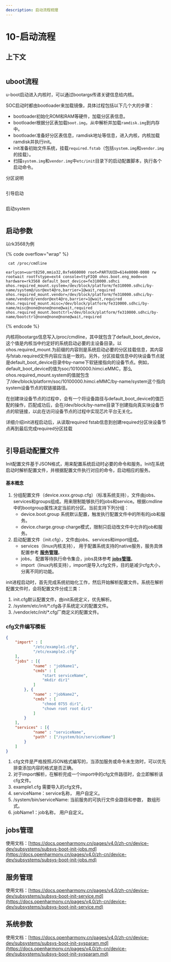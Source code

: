 ```yaml
---
description: 启动流程梳理
---
```


# 10-启动流程

## 上下文

<figure><img src=".gitbook/assets/image (13).png" alt=""><figcaption></figcaption></figure>

## uboot流程

u-boot启动进入内核时，可以通过bootargs传递关键信息给内核。

SOC启动时都由bootloader来加载镜像，具体过程包括以下几个大的步骤：

* bootloader初始化ROM和RAM等硬件，加载分区表信息。
* bootloader根据分区表加载`boot.img`，从中解析并加载`ramdisk.img`到内存中。
* bootloader准备好分区表信息，ramdisk地址等信息，进入内核，内核加载ramdisk并执行init。
* init准备初始文件系统，挂载`required.fstab`（包括`system.img`和`vendor.img`的挂载）。
* 扫描`system.img`和`vendor.img`中`etc/init`目录下的启动配置脚本，执行各个启动命令。

分区说明

<figure><img src=".gitbook/assets/image (1) (1) (1).png" alt=""><figcaption></figcaption></figure>

引导启动

<figure><img src=".gitbook/assets/image (2) (1) (1).png" alt=""><figcaption></figcaption></figure>

启动system

<figure><img src=".gitbook/assets/image (3) (1) (1).png" alt=""><figcaption></figcaption></figure>

## 启动参数

以rk3568为例

{% code overflow="wrap" %}
```
 cat /proc/cmdline
 
earlycon=uart8250,mmio32,0xfe660000 root=PARTUUID=614e0000-0000 rw rootwait rootfstype=ext4 console=ttyFIQ0 ohos.boot.eng_mode=on hardware=rk3568 default_boot_device=fe310000.sdhci ohos.required_mount.system=/dev/block/platform/fe310000.sdhci/by-name/system@/usr@ext4@ro,barrier=1@wait,required ohos.required_mount.vendor=/dev/block/platform/fe310000.sdhci/by-name/vendor@/vendor@ext4@ro,barrier=1@wait,required ohos.required_mount.misc=/dev/block/platform/fe310000.sdhci/by-name/misc@none@none@none@wait,required ohos.required_mount.bootctrl=/dev/block/platform/fe310000.sdhci/by-name/bootctrl@none@none@none@wait,required
```
{% endcode %}

内核将bootargs信息写入/proc/cmdline，其中就包含了default\_boot\_device，这个值是内核当中约定好的系统启动必要的主设备目录。以ohos.required\_mount.为前缀的内容则是系统启动必要的分区挂载信息，其内容与fstab.required文件内容应当是一致的。另外，分区挂载信息中的块设备节点就是default\_boot\_device目录中by-name下软链接指向的设备节点。例如，default\_boot\_device的值为soc/10100000.himci.eMMC，那么ohos.required\_mount.system的值就包含了/dev/block/platform/soc/10100000.himci.eMMC/by-name/system这个指向system设备节点的软链接路径。

在创建块设备节点的过程中，会有一个将设备路径与default\_boot\_device的值匹配的操作，匹配成功后，会在/dev/block/by-name目录下创建指向真实块设备节点的软链接，以此在访问设备节点的过程中实现芯片平台无关化。

详细介绍init进程启动后，从读取required fstab信息到创建required分区块设备节点再到最后完成required分区挂载

<figure><img src=".gitbook/assets/image (4) (1) (1).png" alt=""><figcaption></figcaption></figure>

## 引导启动配置文件 <a href="#yin-dao-qi-dong-pei-zhi-wen-jian" id="yin-dao-qi-dong-pei-zhi-wen-jian"></a>

Init配置文件基于JSON格式，用来配置系统启动时必要的命令和服务。Init在系统启动时解析配置文件，并根据配置文件执行对应的命令，启动相应的服务。

#### 基本概念 <a href="#ji-ben-gai-nian" id="ji-ben-gai-nian"></a>

1. 分组配置文件（device.xxxx.group.cfg）（标准系统支持），文件由jobs、services和groups组成。用来限制能够执行的jobs和service。根据cmdline中的bootgroup属性决定当前的分区。当前支持下列分组：
   * ​device.boot.group 系统默认配置，触发执行配置文件中的所有的job和服务。
   * device.charge.group charge模式，限制只启动改文件中允许的job和服务。
2. 启动配置文件（init.cfg），文件由jobs、services和import组成。
   * services（linux内核支持）， 用于配置系统支持的native服务，服务具体配置参考 [**服务管理**](https://docs.openharmony.cn/pages/v4.0/zh-cn/device-dev/subsystems/subsys-boot-init-service.md)。
   * jobs， 配置等待执行命令集合，jobs具体参考 [**jobs管理**](https://docs.openharmony.cn/pages/v4.0/zh-cn/device-dev/subsystems/subsys-boot-init-jobs.md)。
   * import（linux内核支持），import是导入cfg文件，目的是减少cfg大小，分离不同的功能。

init进程启动时，首先完成系统初始化工作，然后开始解析配置文件。系统在解析配置文件时，会将配置文件分成三类：

1. init.cfg默认配置文件，由init系统定义，优先解析。
2. /system/etc/init/\*.cfg各子系统定义的配置文件。
3. /vendor/etc/init/\*.cfg厂商定义的配置文件。

### cfg文件编写模板

```json
{
    "import" : [
            "/etc/example1.cfg",
            "/etc/example2.cfg"
    ],
    "jobs" : [{
            "name" : "jobName1",
            "cmds" : [
                "start serviceName",
                "mkdir dir1"
            ]
        }, {
            "name" : "jobName2",
            "cmds" : [
                "chmod 0755 dir1",
                "chown root root dir1"
            ]
        }
    ],
    "services" : [{
            "name" : "serviceName",
            "path" : ["/system/bin/serviceName"]
        }
    ]
}

```

1. cfg文件是严格按照JSON格式编写的，当添加服务或命令未生效时，可以优先排查添加内容的格式是否正确。
2. 对于import解析，在解析完成一个import中的cfg文件路径时，会立即解析该cfg文件。
3. example1.cfg 需要导入的cfg文件。
4. serviceName：service名称， 用户自定义。
5. /system/bin/serviceName: 当前服务的可执行文件全路径和参数， 数组形式。
6. jobName1：job名称， 用户自定义。

## jobs管理 <a href="#jobs-guan-li" id="jobs-guan-li"></a>

使用文档：[https://docs.openharmony.cn/pages/v4.0/zh-cn/device-dev/subsystems/subsys-boot-init-jobs.md](https://docs.openharmony.cn/pages/v4.0/zh-cn/device-dev/subsystems/subsys-boot-init-jobs.md)

## 服务管理 <a href="#fu-wu-guan-li" id="fu-wu-guan-li"></a>

使用文档：[https://docs.openharmony.cn/pages/v4.0/zh-cn/device-dev/subsystems/subsys-boot-init-service.md](https://docs.openharmony.cn/pages/v4.0/zh-cn/device-dev/subsystems/subsys-boot-init-service.md)

## 系统参数 <a href="#xi-tong-can-shu" id="xi-tong-can-shu"></a>

使用文档：[https://docs.openharmony.cn/pages/v4.0/zh-cn/device-dev/subsystems/subsys-boot-init-sysparam.md](https://docs.openharmony.cn/pages/v4.0/zh-cn/device-dev/subsystems/subsys-boot-init-sysparam.md)


